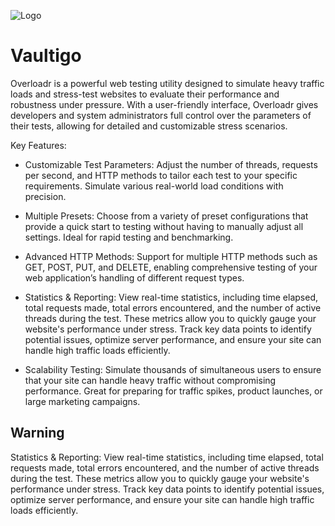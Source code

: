 

![Logo](https://i.ibb.co/939FjcZL/2c87f733-4797-483a-99d3-56ad4f61d12e-removebg-preview.png)



# Vaultigo

Overloadr is a powerful web testing utility designed to simulate heavy traffic loads and stress-test websites to evaluate their performance and robustness under pressure. With a user-friendly interface, Overloadr gives developers and system administrators full control over the parameters of their tests, allowing for detailed and customizable stress scenarios.

Key Features:

 - Customizable Test Parameters: Adjust the number of threads, requests per second, and HTTP methods to tailor each test to your specific requirements. Simulate various real-world load conditions with precision.

 - Multiple Presets: Choose from a variety of preset configurations that provide a quick start to testing without having to manually adjust all settings. Ideal for rapid testing and benchmarking.

 - Advanced HTTP Methods: Support for multiple HTTP methods such as GET, POST, PUT, and DELETE, enabling comprehensive testing of your web application’s handling of different request types.

 - Statistics & Reporting: View real-time statistics, including time elapsed, total requests made, total errors encountered, and the number of active threads during the test. These metrics allow you to quickly gauge your website's performance under stress. Track key data points to identify potential issues, optimize server performance, and ensure your site can handle high traffic loads efficiently.

 - Scalability Testing: Simulate thousands of simultaneous users to ensure that your site can handle heavy traffic without compromising performance. Great for preparing for traffic spikes, product launches, or large marketing campaigns.

## Warning
Statistics & Reporting: View real-time statistics, including time elapsed, total requests made, total errors encountered, and the number of active threads during the test. These metrics allow you to quickly gauge your website's performance under stress. Track key data points to identify potential issues, optimize server performance, and ensure your site can handle high traffic loads efficiently.

